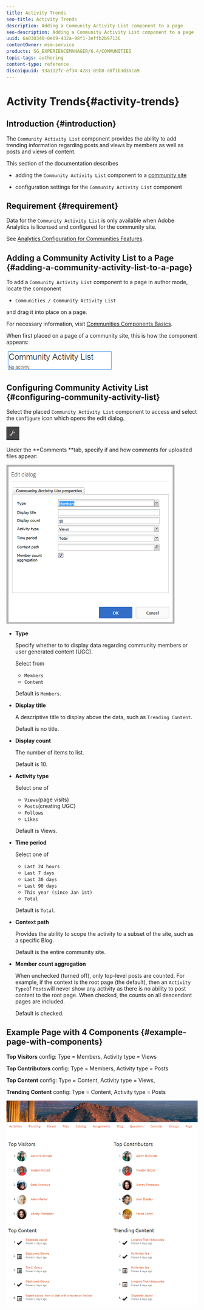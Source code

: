 ```yaml
---
title: Activity Trends
seo-title: Activity Trends
description: Adding a Community Activity List component to a page
seo-description: Adding a Community Activity List component to a page
uuid: 6a030340-0e69-432a-98f1-3effb2b97136
contentOwner: msm-service
products: SG_EXPERIENCEMANAGER/6.4/COMMUNITIES
topic-tags: authoring
content-type: reference
discoiquuid: 93a112fc-ef34-4281-89b8-a0f1b3d3aca9
---
```


# Activity Trends{#activity-trends}

## Introduction {#introduction}

The `Community Activity List` component provides the ability to add trending information regarding posts and views by members as well as posts and views of content.

This section of the documentation describes

* adding the `Community Activity List` component to a [community site](overview.md#community-sites)

* configuration settings for the `Community Activity List` component

## Requirement {#requirement}

Data for the `Community Activity List` is only available when Adobe Analytics is licensed and configured for the community site.

See [Analytics Configuration for Communities Features](analytics.md).

## Adding a Community Activity List to a Page {#adding-a-community-activity-list-to-a-page}

To add a `Community Activity List` component to a page in author mode, locate the component

* `Communities / Community Activity List`

and drag it into place on a page.

For necessary information, visit [Communities Components Basics](basics.md).

When first placed on a page of a community site, this is how the component appears:

![chlimage_1-227](assets/chlimage_1-227.png)

## Configuring Community Activity List  {#configuring-community-activity-list}

Select the placed `Community Activity List` component to access and select the `Configure` icon which opens the edit dialog.

![chlimage_1-228](assets/chlimage_1-228.png)

Under the **Comments **tab, specify if and how comments for uploaded files appear:

![chlimage_1-229](assets/chlimage_1-229.png)

* **Type** 

  Specify whether to to display data regarding community members or user generated content (UGC). 

  Select from

    * `Members`
    * `Content`

  Default is `Members`.

* **Display title** 

  A descriptive title to display above the data, such as `Trending Content`.  

  Default is no title.

* **Display count** 

  The number of items to list. 

  Default is 10.

* **Activity type** 

  Select one of

    * `Views`(page visits)
    * `Posts`(creating UGC)
    * `Follows`
    * `Likes`

  Default is Views.

* **Time period** 

  Select one of

    * `Last 24 hours`
    * `Last 7 days`
    * `Last 30 days`
    * `Last 90 days`
    * `This year (since Jan 1st)`
    * `Total`

  Default is `Total`.

* **Context path** 


  Provides the ability to scope the activity to a subset of the site, such as a specific Blog. 

  Default is the entire community site.

* **Member count aggregation** 

  When unchecked (turned off), only top-level posts are counted. For example, if the context is the root page (the default), then an `Activity Type`of `Posts`will never show any activity as there is no ability to post content to the root page. When checked, the counts on all descendant pages are included. 

  Default is checked.

## Example Page with 4 Components {#example-page-with-components}

**Top Visitors** config: Type = Members, Activity type = Views

**Top Contributors** config: Type = Members, Activity type = Posts

**Top Content** config: Type = Content, Activity type = Views,

**Trending Content** config: Type = Content, Activity type = Posts

![chlimage_1-230](assets/chlimage_1-230.png)

